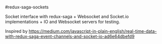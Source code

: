 #redux-saga-sockets

Socket interface with redux-saga + Websocket and Socket.io implementations + IO and Websocket servers for testing.

Inspired by https://medium.com/javascript-in-plain-english/real-time-data-with-redux-saga-event-channels-and-socket-io-ad6e64dbefd9
